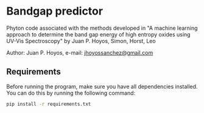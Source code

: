 # Bandgap predictor

Phyton code associated with the methods developed in "A machine learning approach to determine the band gap energy of high entropy oxides using UV-Vis Spectroscopy" by Juan P. Hoyos, Simon, Horst, Leo

Author: Juan P. Hoyos, e-mail: jhoyossanchez@gmail.com

## Requirements

Before running the program, make sure you have all dependencies installed. You can do this by running the following command:

```bash
pip install -r requirements.txt
